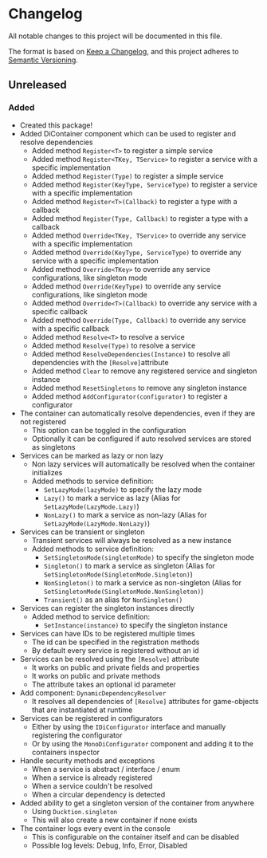 ﻿# Changelog

All notable changes to this project will be documented in this file.

The format is based on [Keep a Changelog](https://keepachangelog.com/en/1.0.0/),
and this project adheres to [Semantic Versioning](https://semver.org/spec/v2.0.0.html).

## Unreleased
### Added
- Created this package!
- Added DiContainer component which can be used to register and resolve dependencies
  - Added method `Register<T>` to register a simple service
  - Added method `Register<TKey, TService>` to register a service with a specific implementation
  - Added method `Register(Type)` to register a simple service
  - Added method `Register(KeyType, ServiceType)` to register a service with a specific implementation
  - Added method `Register<T>(Callback)` to register a type with a callback
  - Added method `Register(Type, Callback)` to register a type with a callback
  - Added method `Override<TKey, TService>` to override any service with a specific implementation
  - Added method `Override(KeyType, ServiceType)` to override any service with a specific implementation
  - Added method `Override<TKey>` to override any service configurations, like singleton mode
  - Added method `Override(KeyType)` to override any service configurations, like singleton mode
  - Added method `Override<T>(Callback)` to override any service with a specific callback
  - Added method `Override(Type, Callback)` to override any service with a specific callback
  - Added method `Resolve<T>` to resolve a service
  - Added method `Resolve(Type)` to resolve a service
  - Added method `ResolveDependencies(Instance)` to resolve all dependencies with the `[Resolve]`attribute
  - Added method `Clear` to remove any registered service and singleton instance
  - Added method `ResetSingletons` to remove any singleton instance
  - Added method `AddConfigurator(configurator)` to register a configurator
- The container can automatically resolve dependencies, even if they are not registered
  - This option can be toggled in the configuration
  - Optionally it can be configured if auto resolved services are stored as singletons
- Services can be marked as lazy or non lazy
  - Non lazy services will automatically be resolved when the container initializes
  - Added methods to service definition:
    - `SetLazyMode(lazyMode)` to specify the lazy mode
    - `Lazy()` to mark a service as lazy (Alias for `SetLazyMode(LazyMode.Lazy)`)
    - `NonLazy()` to mark a service as non-lazy (Alias for `SetLazyMode(LazyMode.NonLazy)`)
- Services can be transient or singleton
  - Transient services will always be resolved as a new instance
  - Added methods to service definition:
    - `SetSingletonMode(singletonMode)` to specify the singleton mode
    - `Singleton()` to mark a service as singleton (Alias for `SetSingletonMode(SingletonMode.Singleton)`)
    - `NonSingleton()` to mark a service as non-singleton (Alias for `SetSingletonMode(SingletonMode.NonSingleton)`)
    - `Transient()` as an alias for `NonSingleton()`
- Services can register the singleton instances directly
  - Added method to service definition:
    - `SetInstance(instance)` to specify the singleton instance
- Services can have IDs to be registered multiple times
  - The id can be specified in the registration methods
  - By default every service is registered without an id
- Services can be resolved using the `[Resolve]` attribute
  - It works on public and private fields and properties
  - It works on public and private methods
  - The attribute takes an optional id parameter
- Add component: `DynamicDependencyResolver`
  - It resolves all dependencies of `[Resolve]` attributes for game-objects that are instantiated at runtime
- Services can be registered in configurators
  - Either by using the `IDiConfigurator` interface and manually registering the configurator
  - Or by using the `MonoDiConfigurator` component and adding it to the containers inspector
- Handle security methods and exceptions
  - When a service is abstract / interface / enum
  - When a service is already registered
  - When a service couldn't be resolved
  - When a circular dependency is detected
- Added ability to get a singleton version of the container from anywhere
  - Using `Ducktion.singleton`
  - This will also create a new container if none exists
- The container logs every event in the console
  - This is configurable on the container itself and can be disabled
  - Possible log levels: Debug, Info, Error, Disabled
